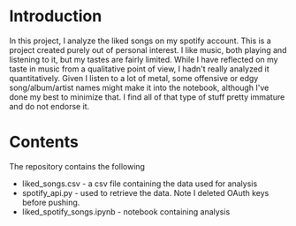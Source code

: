 # Introduction
In this project, I analyze the liked songs on my spotify account. This is a project created purely out of personal interest. I like music, both playing and listening to it, but my tastes are fairly limited. While I have reflected on my taste in music from a qualitative point of view, I hadn't really analyzed it quantitatively. Given I listen to a lot of metal, some offensive or edgy song/album/artist names might make it into the notebook, although I've done my best to minimize that. I find all of that type of stuff pretty immature and do not endorse it.

# Contents
The repository contains the following
* liked_songs.csv - a csv file containing the data used for analysis
* spotify_api.py - used to retrieve the data. Note I deleted OAuth keys before pushing.
* liked_spotify_songs.ipynb - notebook containing analysis